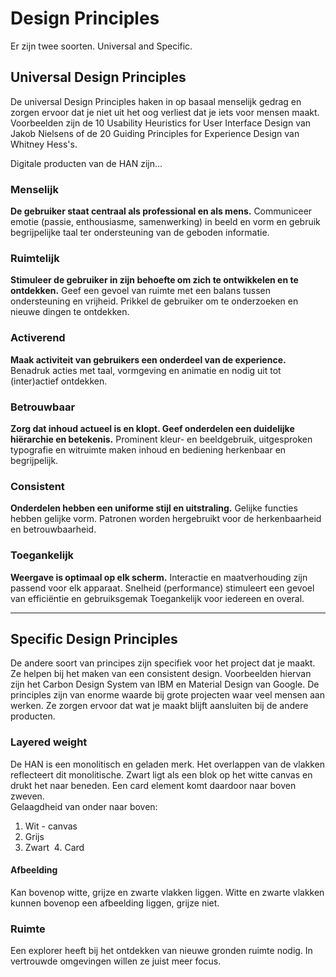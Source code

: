 # Design Principles

Er zijn twee soorten. Universal and Specific.

## Universal Design Principles

De universal Design Principles haken in op basaal menselijk gedrag en zorgen ervoor dat je niet uit het oog verliest dat je iets voor mensen maakt. Voorbeelden zijn de 10 Usability Heuristics for User Interface Design van Jakob Nielsens of de 20 Guiding Principles for Experience Design van Whitney Hess's.

Digitale producten van de HAN zijn…

### Menselijk

**De gebruiker staat centraal als professional en als mens.**
Communiceer emotie (passie, enthousiasme, samenwerking) in beeld en vorm en gebruik begrijpelijke taal ter ondersteuning van de geboden informatie.

### Ruimtelijk

**Stimuleer de gebruiker in zijn behoefte om zich te ontwikkelen en te ontdekken.**
Geef een gevoel van ruimte met een balans tussen ondersteuning en vrijheid. Prikkel de gebruiker om te onderzoeken en nieuwe dingen te ontdekken.

### Activerend

**Maak activiteit van gebruikers een onderdeel van de experience.**
Benadruk acties met taal, vormgeving en animatie en nodig uit tot (inter)actief ontdekken.

### Betrouwbaar

**Zorg dat inhoud actueel is en klopt. Geef onderdelen een duidelijke hiërarchie en betekenis.**
Prominent kleur- en beeldgebruik, uitgesproken typografie en witruimte maken inhoud en bediening herkenbaar en begrijpelijk.

### Consistent

**Onderdelen hebben een uniforme stijl en uitstraling.**
Gelijke functies hebben gelijke vorm. Patronen worden hergebruikt voor de herkenbaarheid en betrouwbaarheid.

### Toegankelijk

**Weergave is optimaal op elk scherm.**
Interactie en maatverhouding zijn passend voor elk apparaat. Snelheid (performance) stimuleert een gevoel van efficiëntie en gebruiksgemak Toegankelijk voor iedereen en overal.

---

## Specific Design Principles

De andere soort van principes zijn specifiek voor het project dat je maakt. Ze helpen bij het maken van een consistent design. Voorbeelden hiervan zijn het Carbon Design System van IBM en Material Design van Google. De principles zijn van enorme waarde bij grote projecten waar veel mensen aan werken. Ze zorgen ervoor dat wat je maakt blijft aansluiten bij de andere producten.

### Layered weight

De HAN is een monolitisch en geladen merk. Het overlappen van de vlakken reflecteert dit monolitische. Zwart ligt als een blok op het witte canvas en drukt het naar beneden. Een card element komt daardoor naar boven zweven.  
Gelaagdheid van onder naar boven:

1.  Wit - canvas
2.  Grijs
3.  Zwart
     4. Card

#### Afbeelding

Kan bovenop witte, grijze en zwarte vlakken liggen.
Witte en zwarte vlakken kunnen bovenop een afbeelding liggen, grijze niet.

### Ruimte

Een explorer heeft bij het ontdekken van nieuwe gronden ruimte nodig. In vertrouwde omgevingen willen ze juist meer focus.
